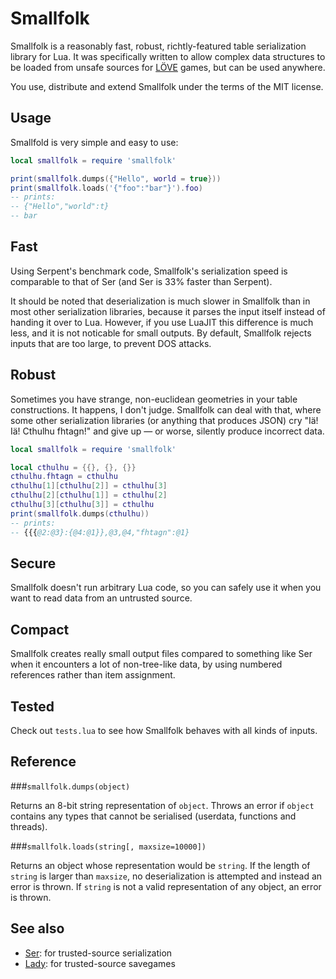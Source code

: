 Smallfolk
=========

Smallfolk is a reasonably fast, robust, richtly-featured table serialization
library for Lua. It was specifically written to allow complex data structures
to be loaded from unsafe sources for [LÖVE](http://love2d.org/) games, but can
be used anywhere.

You use, distribute and extend Smallfolk under the terms of the MIT license.

Usage
-----

Smallfold is very simple and easy to use:

```lua
local smallfolk = require 'smallfolk'

print(smallfolk.dumps({"Hello", world = true}))
print(smallfolk.loads('{"foo":"bar"}').foo)
-- prints:
-- {"Hello","world":t}
-- bar
```

Fast
----

Using Serpent's benchmark code, Smallfolk's serialization speed is comparable
to that of Ser (and Ser is 33% faster than Serpent).

It should be noted that deserialization is much slower in Smallfolk than in
most other serialization libraries, because it parses the input itself instead
of handing it over to Lua. However, if you use LuaJIT this difference is much
less, and it is not noticable for small outputs. By default, Smallfolk rejects
inputs that are too large, to prevent DOS attacks.

Robust
------

Sometimes you have strange, non-euclidean geometries in your table
constructions. It happens, I don't judge. Smallfolk can deal with that, where
some other serialization libraries (or anything that produces JSON) cry "Iä!
Iä! Cthulhu fhtagn!" and give up &mdash; or worse, silently produce incorrect
data.

```lua
local smallfolk = require 'smallfolk'

local cthulhu = {{}, {}, {}}
cthulhu.fhtagn = cthulhu
cthulhu[1][cthulhu[2]] = cthulhu[3]
cthulhu[2][cthulhu[1]] = cthulhu[2]
cthulhu[3][cthulhu[3]] = cthulhu
print(smallfolk.dumps(cthulhu))
-- prints:
-- {{{@2:@3}:{@4:@1}},@3,@4,"fhtagn":@1}
```

Secure
------

Smallfolk doesn't run arbitrary Lua code, so you can safely use it when you
want to read data from an untrusted source.

Compact
-------

Smallfolk creates really small output files compared to something like Ser when
it encounters a lot of non-tree-like data, by using numbered references rather
than item assignment.

Tested
------

Check out `tests.lua` to see how Smallfolk behaves with all kinds of inputs.

Reference
---------

###`smallfolk.dumps(object)`

Returns an 8-bit string representation of `object`. Throws an error if `object`
contains any types that cannot be serialised (userdata, functions and threads).

###`smallfolk.loads(string[, maxsize=10000])`

Returns an object whose representation would be `string`. If the length of
`string` is larger than `maxsize`, no deserialization is attempted and instead
an error is thrown. If `string` is not a valid representation of any object,
an error is thrown.

See also
--------

* [Ser](https://github.com/gvx/Ser): for trusted-source serialization
* [Lady](https://github.com/gvx/Lady): for trusted-source savegames
